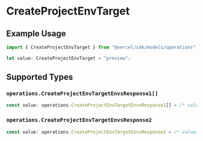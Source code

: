 # CreateProjectEnvTarget

## Example Usage

```typescript
import { CreateProjectEnvTarget } from "@vercel/sdk/models/operations";

let value: CreateProjectEnvTarget = "preview";
```

## Supported Types

### `operations.CreateProjectEnvTargetEnvsResponse1[]`

```typescript
const value: operations.CreateProjectEnvTargetEnvsResponse1[] = /* values here */
```

### `operations.CreateProjectEnvTargetEnvsResponse2`

```typescript
const value: operations.CreateProjectEnvTargetEnvsResponse2 = /* values here */
```

